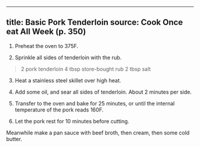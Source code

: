 
---
title: Basic Pork Tenderloin
source: Cook Once eat All Week (p. 350)
---

1) Preheat the oven to 375F.

2) Sprinkle all sides of tenderloin with the rub.

> 2 pork tenderloin
> 4 tbsp store-bought rub
> 2 tbsp salt

3) Heat a stainless steel skillet over high heat.

4) Add some oil, and sear all sides of tenderloin. About 2 minutes per side.

5) Transfer to the oven and bake for 25 minutes, or until the internal temperature of the pork reads 160F.

6) Let the pork rest for 10 minutes before cutting.

Meanwhile make a pan sauce with beef broth, then cream, then some cold butter.

